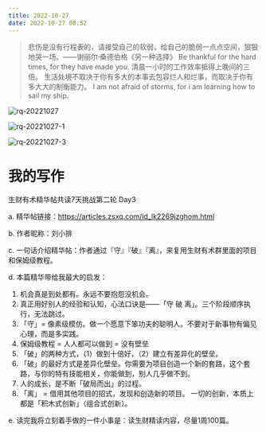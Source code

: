 ```yaml
---
title: 2022-10-27
date: 2022-10-27 08:52
---
```


> 悲伤是没有行程表的，请接受自己的软弱，给自己的脆弱一点点空间，狠狠地哭一场。——谢丽尔·桑德伯格《另一种选择》
> Be thankful for the hard times, for they have made you.
> 清晨一小时的工作效率抵得上晚间的三倍。 
> 生活处境不取决于你有多大的本事去包容烂人和烂事，而取决于你有多大大的制衡能力。
> I am not afraid of storms, for i am learning how to sail my ship.

​​​​![rq-20221027](http://images.iotop.work/upic/20221028-rq-20221027.jpg)

![rq-20221027-1](http://images.iotop.work/upic/20221028-rq-20221027-1.jpg)

![rq-20221027-3](http://images.iotop.work/upic/20221028-rq-20221027-3.jpg)


# 我的写作

生财有术精华帖共读7天挑战第二轮 Day3

a. 精华帖链接：https://articles.zsxq.com/id_lk2269jzghom.html

b. 作者昵称：刘小排

c. 一句话介绍精华帖：作者通过『守』『破』『离』，来复用生财有术群里面的项目和保姆级教程。

d. 本篇精华带给我最大的启发：

1. 机会真是到处都有。永远不要抱怨没机会。
2. 真正用好别人的经验和认知，心法口诀是——「守 破 离」。三个阶段顺序执行，无法跳过。
3. 「守」= 像素级模仿。做一个愿意下笨功夫的聪明人。不要对于新事物有偏见心理，而是多实践。
4.  保姆级教程 = 人人都可以做到 = 没有壁垒
5. 「破」的两种方式，（1）做到十倍好，（2）建立有差异化的壁垒。
6. 「破」的最好方式是差异化壁垒。你需要为项目创造一个新的套路，这个套路，与你的特有技能相关，你能做到，别人几乎做不到。
7. 人的成长，是不断「破局而出」的过程。
8. 「离」 = 借用其他项目的招式，发现和创造新的项目。 一切的创新，本质上都是「积木式创新」（组合式创新）。

e. 读完我将立刻着手做的一件小事是：读生财精读内容，尽量1周100篇。

